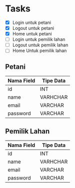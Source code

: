 # Tasks

- [x] Login untuk petani
- [x] Logout untuk petani
- [x] Home untuk petani
- [ ] Login untuk pemilik lahan
- [ ] Logout untuk pemilik lahan
- [ ] Home Untuk pemilik lahan

## Petani

| Nama Field | Tipe Data |
| ---------- | --------- |
| id         | INT       |
| name       | VARHCHAR  |
| email      | VARCHAR   |
| password   | VARCHAR   |

## Pemilik Lahan

| Nama Field | Tipe Data |
| ---------- | --------- |
| id         | INT       |
| name       | VARHCHAR  |
| email      | VARCHAR   |
| password   | VARCHAR   |

##
